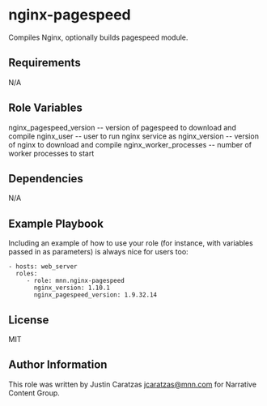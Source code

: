 nginx-pagespeed
=========

Compiles Nginx, optionally builds pagespeed module.


Requirements
------------

N/A


Role Variables
--------------

nginx_pagespeed_version -- version of pagespeed to download and compile
nginx_user -- user to run nginx service as
nginx_version -- version of nginx to download and compile
nginx_worker_processes -- number of worker processes to start


Dependencies
------------

N/A


Example Playbook
----------------

Including an example of how to use your role (for instance, with variables passed in as parameters) is always nice for users too:

    - hosts: web_server
      roles:
         - role: mnn.nginx-pagespeed
           nginx_version: 1.10.1
           nginx_pagespeed_version: 1.9.32.14


License
-------

MIT


Author Information
------------------

This role was written by Justin Caratzas <jcaratzas@mnn.com> for Narrative Content Group.
